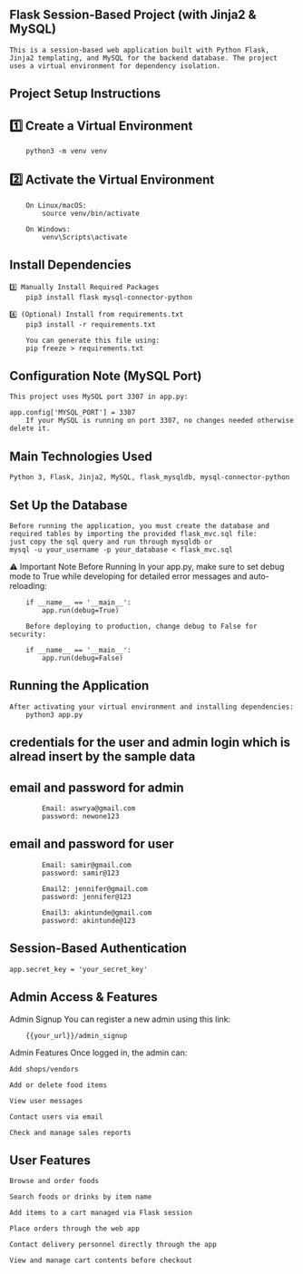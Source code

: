 ## Flask Session-Based Project (with Jinja2 & MySQL)
    This is a session-based web application built with Python Flask, Jinja2 templating, and MySQL for the backend database. The project uses a virtual environment for dependency isolation.

## Project Setup Instructions
##  1️⃣ Create a Virtual Environment
        python3 -m venv venv

##  2️⃣ Activate the Virtual Environment
        On Linux/macOS:
            source venv/bin/activate

        On Windows:
            venv\Scripts\activate

## Install Dependencies
    3️⃣ Manually Install Required Packages
        pip3 install flask mysql-connector-python

    4️⃣ (Optional) Install from requirements.txt
        pip3 install -r requirements.txt

        You can generate this file using:
        pip freeze > requirements.txt

## Configuration Note (MySQL Port)
    This project uses MySQL port 3307 in app.py:

    app.config['MYSQL_PORT'] = 3307 
        If your MySQL is running on port 3307, no changes needed otherwise delete it.

## Main Technologies Used
    Python 3, Flask, Jinja2, MySQL, flask_mysqldb, mysql-connector-python

## Set Up the Database
    Before running the application, you must create the database and required tables by importing the provided flask_mvc.sql file:
    just copy the sql query and run through mysqldb or
    mysql -u your_username -p your_database < flask_mvc.sql

⚠️ Important Note Before Running
    In your app.py, make sure to set debug mode to True while developing for detailed error messages and auto-reloading:

        if __name__ == '__main__':
            app.run(debug=True)

        Before deploying to production, change debug to False for security:

        if __name__ == '__main__':
            app.run(debug=False)

## Running the Application
    After activating your virtual environment and installing dependencies:
        python3 app.py

##  credentials for the user and admin login which is alread insert by the sample data
##      email and password for admin

            Email: aswrya@gmail.com
            password: newone123

##      email and password for user

            Email: samir@gmail.com
            password: samir@123

            Email2: jennifer@gmail.com
            password: jennifer@123

            Email3: akintunde@gmail.com
            password: akintunde@123

## Session-Based Authentication
    app.secret_key = 'your_secret_key'

## Admin Access & Features
Admin Signup
    You can register a new admin using this link:

        {{your_url}}/admin_signup

Admin Features
    Once logged in, the admin can:

    Add shops/vendors

    Add or delete food items

    View user messages

    Contact users via email

    Check and manage sales reports

## User Features
    Browse and order foods

    Search foods or drinks by item name

    Add items to a cart managed via Flask session

    Place orders through the web app

    Contact delivery personnel directly through the app

    View and manage cart contents before checkout
